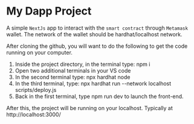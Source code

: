 # My Dapp Project

A simple `NextJs` app to interact with the `smart contract` through `Metamask` wallet. The network of the wallet should be hardhat/localhost network.

After cloning the github, you will want to do the following to get the code running on your computer.

1. Inside the project directory, in the terminal type: npm i
2. Open two additional terminals in your VS code
3. In the second terminal type: npx hardhat node
4. In the third terminal, type: npx hardhat run --network localhost scripts/deploy.js
5. Back in the first terminal, type npm run dev to launch the front-end.

After this, the project will be running on your localhost.
Typically at http://localhost:3000/
